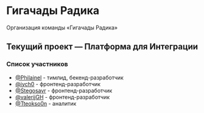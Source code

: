 # Гигачады Радика

Организация команды «Гигачады Радика»

## Текущий проект — Платформа для Интеграции

### Список участников

- [@Philainel](https://github.com/Philainel) - тимлид, бекенд-разработчик
- [@iych0](https://github.com/iych0) - фронтенд-разработчик
- [@Stegosavr](https://github.com/Stegosavr) - фронтенд-разработчик
- [@valerijGH](https://github.com/valerijGH) - фронтенд-разработчик
- [@Tteokso0n](https://github.com/Tteokso0n) - аналитик
